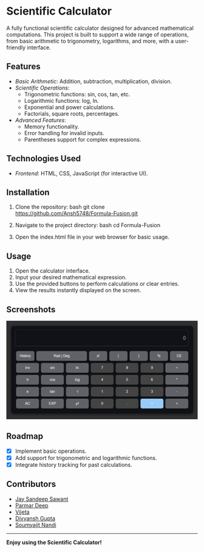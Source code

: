 # Scientific Calculator

A fully functional scientific calculator designed for advanced mathematical computations. This project is built to support a wide range of operations, from basic arithmetic to trigonometry, logarithms, and more, with a user-friendly interface.

## Features

- *Basic Arithmetic*: Addition, subtraction, multiplication, division.
- *Scientific Operations*:
  - Trigonometric functions: sin, cos, tan, etc.
  - Logarithmic functions: log, ln.
  - Exponential and power calculations.
  - Factorials, square roots, percentages.
- *Advanced Features*:
  - Memory functionality.
  - Error handling for invalid inputs.
  - Parentheses support for complex expressions.

## Technologies Used

- *Frontend*: HTML, CSS, JavaScript (for interactive UI).

## Installation

1. Clone the repository:
   bash
   git clone https://github.com/Ansh5748/Formula-Fusion.git
   
2. Navigate to the project directory:
   bash
   cd Formula-Fusion
   
3. Open the index.html file in your web browser for basic usage.

## Usage

1. Open the calculator interface.
2. Input your desired mathematical expression.
3. Use the provided buttons to perform calculations or clear entries.
4. View the results instantly displayed on the screen.

## Screenshots

![Calculator Screenshot](./images/calculator.png)

## Roadmap

- [x] Implement basic operations.
- [x] Add support for trigonometric and logarithmic functions.
- [x] Integrate history tracking for past calculations.

## Contributors


- [Jay Sandeep Sawant](https://github.com/Jay2006sawant)
- [Parmar Deep](https://github.com/DEEP-666)
- [Vijeta](https://github.com/vijetanarwal)
- [Divyansh Gupta](https://github.com/Ansh5748)
- [Soumyajit Nandi](https://github.com/soumyajitnandi0)

---

**Enjoy using the Scientific Calculator!**